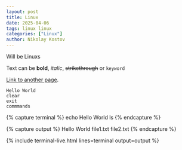 ```yaml
---
layout: post
title: Linux
date: 2025-04-06
tags: linux linux
categories: ["Linux"]
author: Nikolay Kostov
---
```


Will be Linuxs

Text can be **bold**, _italic_, ~~strikethrough~~ or `keyword`

[Link to another page](./another-page.html).


```terminal
Hello World
clear
exit
commmands
```

{% capture terminal %}
echo Hello World
ls
{% endcapture %}

{% capture output %}
Hello World
file1.txt  file2.txt
{% endcapture %}

{% include terminal-live.html lines=terminal output=output %}